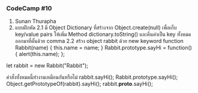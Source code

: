 ### CodeCamp #10
1. Sunan Thurapha
2. แบบฝึกหัด
  2.1 มี Object Dictionary ที่สร้างจาก Object.create(null) เพื่อเก็บ key/value pairs
ให้เพิ่ม Method dictionary.toString() และคืนค่าเป็น key ทั้งหมดออกมาที่คั้นด้วย comma
  2.2 สร้าง object rabbit ด้วย new keyword
  function Rabbit(name) {
    this.name = name;
  }
  Rabbit.prototype.sayHi = function() {
     alert(this.name);
  };

  let rabbit = new Rabbit("Rabbit");

  คำสั่งทั้งหมดนี้ทำงานเหมือนกันหรือไม่
    rabbit.sayHi();
    Rabbit.prototype.sayHi();
    Object.getPrototypeOf(rabbit).sayHi();
    rabbit.__proto__.sayHi();